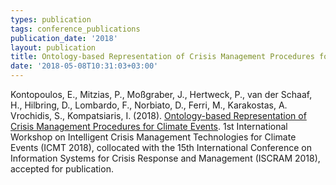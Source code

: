 ```yaml
---
types: publication
tags: conference_publications
publication_date: '2018'
layout: publication
title: Ontology-based Representation of Crisis Management Procedures for Climate Events
date: '2018-05-08T10:31:03+03:00'
---
```

<p>Kontopoulos, E., Mitzias, P., Moßgraber, J., Hertweck, P., van der Schaaf, H., Hilbring, D., Lombardo, F., Norbiato, D., Ferri, M., Karakostas, A. Vrochidis, S., Kompatsiaris, I. (2018). <a href="https://zenodo.org/record/1243535#.WvFZhaSFOUk">Ontology-based Representation of Crisis Management Procedures for Climate Events</a>. 1st International Workshop on Intelligent Crisis Management Technologies for Climate Events (ICMT 2018), collocated with the 15th International Conference on Information Systems for Crisis Response and Management (ISCRAM 2018), accepted for publication.</p>
